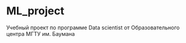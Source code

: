 # ML_project
 Учебный проект по программе Data scientist от Образовательного центра МГТУ им. Баумана
